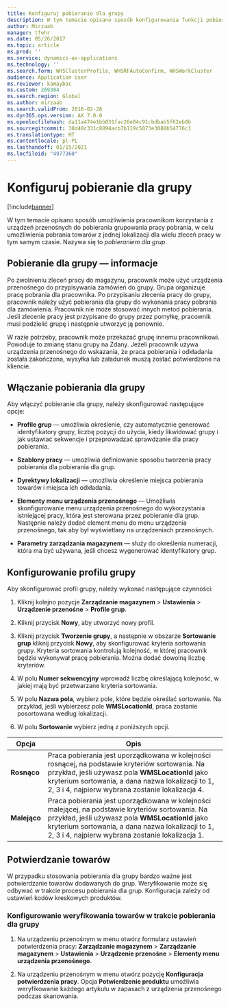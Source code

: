 ```yaml
---
title: Konfiguruj pobieranie dla grupy
description: W tym temacie opisano sposób konfigurowania funkcji pobierania dla grupy oraz stosowania potwierdzania towaru z pobieraniem dla grupy.
author: Mirzaab
manager: tfehr
ms.date: 05/26/2017
ms.topic: article
ms.prod: ''
ms.service: dynamics-ax-applications
ms.technology: ''
ms.search.form: WHSClusterProfile, WHSRFAutoConfirm, WHSWorkCluster
audience: Application User
ms.reviewer: kamaybac
ms.custom: 269384
ms.search.region: Global
ms.author: mirzaab
ms.search.validFrom: 2016-02-28
ms.dyn365.ops.version: AX 7.0.0
ms.openlocfilehash: da11a474e1bb031fac26e04c91cbdbab5f62eb0b
ms.sourcegitcommit: 38d40c331c8894acb7b119c5073e3088b54776c1
ms.translationtype: HT
ms.contentlocale: pl-PL
ms.lasthandoff: 01/15/2021
ms.locfileid: "4977360"
---
```

# <a name="set-up-cluster-picking"></a>Konfiguruj pobieranie dla grupy

[!include[banner](../includes/banner.md)]

W tym temacie opisano sposób umożliwienia pracownikom korzystania z urządzeń przenośnych do pobierania grupowania pracy pobrania, w celu umożliwienia pobrania towarów z jednej lokalizacji dla wielu zleceń pracy w tym samym czasie. Nazywa się to *pobieraniem dla grup*.

## <a name="about-cluster-picking"></a>Pobieranie dla grupy — informacje

Po zwolnieniu zleceń pracy do magazynu, pracownik może użyć urządzenia przenośnego do przypisywania zamówień do grupy. Grupa organizuje pracę pobrania dla pracownika. Po przypisaniu zlecenia pracy do grupy, pracownik należy użyć pobierania dla grupy do wykonania pracy pobrania dla zamówienia. Pracownik nie może stosować innych metod pobierania. Jeśli zlecenie pracy jest przypisane do grupy przez pomyłkę, pracownik musi podzielić grupę i następnie utworzyć ją ponownie.

W razie potrzeby, pracownik może przekazać grupę innemu pracownikowi. Powoduje to zmianę stanu grupy na Zdany. Jeżeli pracownik używa urządzenia przenośnego do wskazania, że praca pobierania i odkładania została zakończona, wysyłka lub załadunek muszą zostać potwierdzone na kliencie.

## <a name="enable-cluster-picking"></a>Włączanie pobierania dla grupy

Aby włączyć pobieranie dla grupy, należy skonfigurować następujące opcje:

- **Profile grup** — umożliwia określenie, czy automatycznie generować identyfikatory grupy, liczbę pozycji do użycia, kiedy likwidować grupy i jak ustawiać sekwencje i przeprowadzać sprawdzanie dla pracy pobierania.

- **Szablony pracy** — umożliwia definiowanie sposobu tworzenia pracy pobierania dla pobierania dla grup.

- **Dyrektywy lokalizacji** — umożliwia określenie miejsca pobierania towarów i miejsca ich odkładania.

- **Elementy menu urządzenia przenośnego** — Umożliwia skonfigurowanie menu urządzenia przenośnego do wykorzystania istniejącej pracy, która jest sterowana przez pobieranie dla grup. Następnie należy dodać element menu do menu urządzenia przenośnego, tak aby był wyświetlany na urządzeniach przenośnych.

- **Parametry zarządzania magazynem** — służy do określenia numeracji, która ma być używana, jeśli chcesz wygenerować identyfikatory grup.

## <a name="set-up-a-cluster-profile"></a>Konfigurowanie profilu grupy

Aby skonfigurować profil grupy, należy wykonać następujące czynności:

1. Kliknij kolejno pozycje **Zarządzanie magazynem** \> **Ustawienia** \> **Urządzenie przenośne** \> **Profile grup**.

1. Kliknij przycisk **Nowy**, aby utworzyć nowy profil.

1. Kliknij przycisk **Tworzenie grupy**, a następnie w obszarze **Sortowanie grup** kliknij przycisk **Nowy**, aby skonfigurować kryteria sortowania grupy. Kryteria sortowania kontrolują kolejność, w której pracownik będzie wykonywał pracę pobierania. Można dodać dowolną liczbę kryteriów.

1. W polu **Numer sekwencyjny** wprowadź liczbę określającą kolejność, w jakiej mają być przetwarzane kryteria sortowania.

1. W polu **Nazwa pola**, wybierz pole, które będzie określać sortowanie. Na przykład, jeśli wybierzesz pole **WMSLocationId**, praca zostanie posortowana według lokalizacji.

1. W polu **Sortowanie** wybierz jedną z poniższych opcji.

| **Opcja**     | **Opis**                                                                                                                                                                                                                    |
|----------------|------------------------------------------------------------------------------------------------------------------------------------------------------------------------------------------------------------------------------------|
| **Rosnąco**  | Praca pobierania jest uporządkowana w kolejności rosnącej, na podstawie kryteriów sortowania. Na przykład, jeśli używasz pola **WMSLocationId** jako kryterium sortowania, a dana nazwa lokalizacji to 1, 2, 3 i 4, najpierw wybrana zostanie lokalizacja 4. |
| **Malejąco** | Praca pobierania jest uporządkowana w kolejności malejącej, na podstawie kryteriów sortowania. Na przykład, jeśli używasz pola **WMSLocationId** jako kryterium sortowania, a dana nazwa lokalizacji to 1, 2, 3 i 4, najpierw wybrana zostanie lokalizacja 1. |

## <a name="item-confirmation"></a>Potwierdzanie towarów

W przypadku stosowania pobierania dla grupy bardzo ważne jest potwierdzanie towarów dodawanych do grup. Weryfikowanie może się odbywać w trakcie procesu pobierania dla grup. Konfiguracja zależy od ustawień kodów kreskowych produktów.

### <a name="set-up-item-verification-with-cluster-picking"></a>Konfigurowanie weryfikowania towarów w trakcie pobierania dla grupy

1. Na urządzeniu przenośnym w menu otwórz formularz ustawień potwierdzenia pracy: **Zarządzanie magazynem** \> **Zarządzanie magazynem** \> **Ustawienia** \> **Urządzenie przenośne** \> **Elementy menu urządzenia przenośnego**.

1. Na urządzeniu przenośnym w menu otwórz pozycję **Konfiguracja potwierdzenia pracy**. Opcja **Potwierdzenie produktu** umożliwia weryfikowanie każdego artykułu w zapasach z urządzenia przenośnego podczas skanowania.
